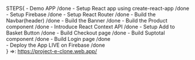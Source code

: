 STEPS{
    - Demo APP                                  /done
    - Setup React app using create-react-app    /done
    - Setup Firebase                            /done
    - Setup React Router                        /done
    - Build the Navbar(header)                  /done
    - Build the Banner                          /done
    - Build the Product component               /done
    - Introduce React Context API               /done
    - Setup Add to Basket Button                /done
    - Build Checkout page                       /done
    - Build Suptotal component                  /done
    - Build Login page                          /done        
    - Deploy the App LIVE on Firebase           /done     
} =>: https://project-e-clone.web.app/ 